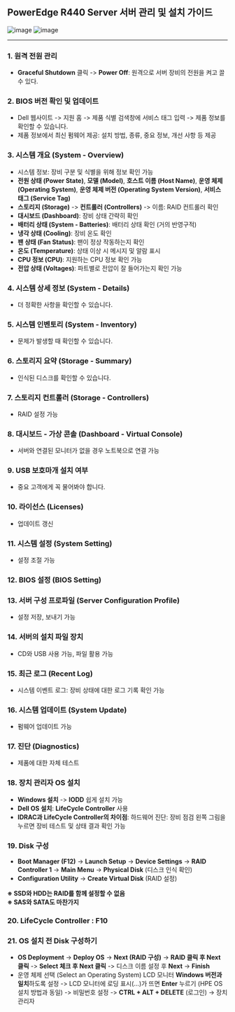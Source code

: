 ## PowerEdge R440 Server 서버 관리 및 설치 가이드

![image](https://github.com/user-attachments/assets/f1e48db2-fd1e-40d0-b010-06d84125f8dd)
![image](https://github.com/user-attachments/assets/33b5d59d-1147-4ad3-9f70-e807fb805d98)

---

### 1. 원격 전원 관리
- **Graceful Shutdown** 클릭 -> **Power Off**: 원격으로 서버 장비의 전원을 켜고 끌 수 있다.

### 2. BIOS 버전 확인 및 업데이트
- Dell 웹사이트 -> 지원 홈 -> 제품 식별 검색창에 서비스 태그 입력 -> 제품 정보를 확인할 수 있습니다.
- 제품 정보에서 최신 펌웨어 제공: 설치 방법, 종류, 중요 정보, 개선 사항 등 제공

### 3. 시스템 개요 (System - Overview)
- 시스템 정보: 장비 구분 및 식별을 위해 정보 확인 가능
- **전원 상태 (Power State)**, **모델 (Model)**, **호스트 이름 (Host Name)**, **운영 체제 (Operating System)**, **운영 체제 버전 (Operating System Version)**, **서비스 태그 (Service Tag)**
- **스토리지 (Storage)** -> **컨트롤러 (Controllers)** -> 이름: RAID 컨트롤러 확인
- **대시보드 (Dashboard)**: 장비 상태 간략히 확인
- **배터리 상태 (System - Batteries)**: 배터리 상태 확인 (거의 반영구적)
- **냉각 상태 (Cooling)**: 장비 온도 확인
- **팬 상태 (Fan Status)**: 팬이 정상 작동하는지 확인
- **온도 (Temperature)**: 상태 이상 시 메시지 및 알람 표시
- **CPU 정보 (CPU)**: 지원하는 CPU 정보 확인 가능
- **전압 상태 (Voltages)**: 파트별로 전압이 잘 들어가는지 확인 가능

### 4. 시스템 상세 정보 (System - Details)
- 더 정확한 사항을 확인할 수 있습니다.

### 5. 시스템 인벤토리 (System - Inventory)
- 문제가 발생할 때 확인할 수 있습니다.

### 6. 스토리지 요약 (Storage - Summary)
- 인식된 디스크를 확인할 수 있습니다.

### 7. 스토리지 컨트롤러 (Storage - Controllers)
- RAID 설정 가능

### 8. 대시보드 - 가상 콘솔 (Dashboard - Virtual Console)
- 서버와 연결된 모니터가 없을 경우 노트북으로 연결 가능

### 9. USB 보호마개 설치 여부
- 중요 고객에게 꼭 물어봐야 합니다.

### 10. 라이선스 (Licenses)
- 업데이트 갱신

### 11. 시스템 설정 (System Setting)
- 설정 조절 가능

### 12. BIOS 설정 (BIOS Setting)

### 13. 서버 구성 프로파일 (Server Configuration Profile)
- 설정 저장, 보내기 가능

### 14. 서버의 설치 파일 장치
- CD와 USB 사용 가능, 파일 활용 가능

### 15. 최근 로그 (Recent Log)
- 시스템 이벤트 로그: 장비 상태에 대한 로그 기록 확인 가능

### 16. 시스템 업데이트 (System Update)
- 펌웨어 업데이트 가능

### 17. 진단 (Diagnostics)
- 제품에 대한 자체 테스트

### 18. 장치 관리자 OS 설치
- **Windows 설치** -> **IODD** 쉽게 설치 가능
- **Dell OS 설치**: **LifeCycle Controller** 사용
- **IDRAC과 LifeCycle Controller의 차이점**: 하드웨어 진단: 장비 점검
  왼쪽 그림을 누르면 장비 테스트 및 상태 결과 확인 가능

### 19. Disk 구성
- **Boot Manager (F12)** -> **Launch Setup** -> **Device Settings** -> **RAID Controller 1** -> **Main Menu** -> **Physical Disk** (디스크 인식 확인)
- **Configuration Utility** -> **Create Virtual Disk** (RAID 설정)

**※ SSD와 HDD는 RAID를 함께 설정할 수 없음**  
**※ SAS와 SATA도 마찬가지**

### 20. LifeCycle Controller : F10

### 21. OS 설치 전 Disk 구성하기
- **OS Deployment** -> **Deploy OS** -> **Next (RAID 구성)** -> **RAID 클릭 후 Next 클릭** -> **Select 체크 후 Next 클릭** -> 디스크 이름 설정 후 **Next** -> **Finish**
- 운영 체제 선택 (Select an Operating System)
  LCD 모니터 **Windows 버전과 일치**하도록 설정 -> LCD 모니터에 로딩 표시(...)가 뜨면 **Enter** 누르기
  (HPE OS 설치 방법과 동일) -> 비밀번호 설정 -> **CTRL + ALT + DELETE** (로그인) -> 장치 관리자
